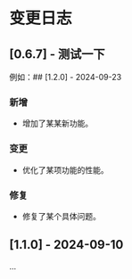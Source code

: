 # 变更日志

## [0.6.7] - 测试一下
例如：## [1.2.0] - 2024-09-23

### 新增
- 增加了某某新功能。

### 变更
- 优化了某项功能的性能。

### 修复
- 修复了某个具体问题。

## [1.1.0] - 2024-09-10
...